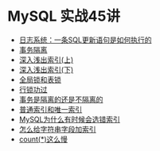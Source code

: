 # MySQL 实战45讲

- [日志系统：一条SQL更新语句是如何执行的](02日志系统：一条SQL更新语句是如何执行的？.md)
- [事务隔离](03事务隔离.md)
- [深入浅出索引(上)](04深入浅出索引(上).md)
- [深入浅出索引(下)](05深入浅出索引(下).md)
- [全局锁和表锁](06全局锁和表锁.md)
- [行锁功过](07行锁功过.md)
- [事务是隔离的还是不隔离的](08事务是隔离的还是不隔离的.md)
- [普通索引和唯一索引](09普通索引和唯一索引.md)
- [MySQL为什么有时候会选错索引](10MySQL为什么有时候会选错索引.md)
- [怎么给字符串字段加索引](11怎么给字符串字段加索引.md)
- [count(*)这么慢](14count(*)这么慢.md)

